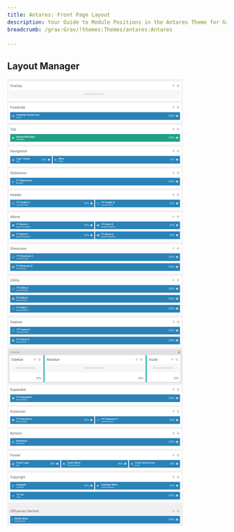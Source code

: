 ```yaml
---
title: Antares: Front Page Layout
description: Your Guide to Module Positions in the Antares Theme for Grav
breadcrumb: /grav:Grav/!themes:Themes/antares:Antares

---
```


Layout Manager
-----

![positions](assets/outline_home.png)

